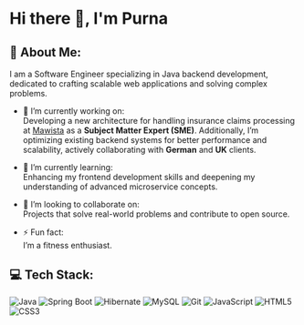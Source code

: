 <!-- PurnaSahu/PurnaSahu is a ✨ special ✨ repository because its `README.md` (this file) appears on your GitHub profile. You can click the Preview link to take a look at your changes. -->

# Hi there 👋, I'm **Purna**

## 🌟 About Me:

I am a Software Engineer specializing in Java backend development, dedicated to crafting scalable web applications and solving complex problems.

- 🔭 I’m currently working on:<br>
  Developing a new architecture for handling insurance claims processing at [Mawista](https://www.mawista.com/en/) as a **Subject Matter Expert (SME)**. Additionally, I’m optimizing existing backend systems for better performance and scalability, actively collaborating with **German** and **UK** clients.

- 🌱 I’m currently learning:<br/>
  Enhancing my frontend development skills and deepening my understanding of advanced microservice concepts.

- 💚 I’m looking to collaborate on:<br/>
  Projects that solve real-world problems and contribute to open source.

- ⚡ Fun fact:<br/>
  I’m a fitness enthusiast.

## 💻 Tech Stack:

<div align="left">
  <img src="https://img.shields.io/badge/Java-007396?style=for-the-badge&logo=java&logoColor=white" alt="Java" />
  <img src="https://img.shields.io/badge/Spring%20Boot-6DB33F?style=for-the-badge&logo=spring-boot&logoColor=white" alt="Spring Boot" />
  <img src="https://img.shields.io/badge/Hibernate-59666C?style=for-the-badge&logo=hibernate&logoColor=white" alt="Hibernate" />
  <img src="https://img.shields.io/badge/MySQL-4479A1?style=for-the-badge&logo=mysql&logoColor=white" alt="MySQL" />
  <img src="https://img.shields.io/badge/Git-F05032?style=for-the-badge&logo=git&logoColor=white" alt="Git" />
  <img src="https://img.shields.io/badge/JavaScript-F7DF1E?style=for-the-badge&logo=javascript&logoColor=black" alt="JavaScript" />
  <img src="https://img.shields.io/badge/HTML5-E34F26?style=for-the-badge&logo=html5&logoColor=white" alt="HTML5" />
  <img src="https://img.shields.io/badge/CSS3-1572B6?style=for-the-badge&logo=css3&logoColor=white" alt="CSS3" />
</div>

<!-- Thanks for visiting my GitHub profile! 😊 -->
